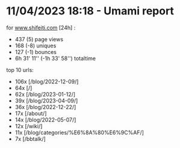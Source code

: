 # 11/04/2023 18:18 - Umami report
for www.shifeiti.com [24h] :

 - 437 (5) page views
 - 168 (-8) uniques
 - 127 (-1) bounces
 - 6h 31' 11'' (-1h 33' 58'') totaltime


top 10 urls:
 - 106x [/blog/2022-12-09/]
 - 64x [/]
 - 62x [/blog/2023-01-12/]
 - 39x [/blog/2023-04-09/]
 - 36x [/blog/2022-12-22/]
 - 17x [/about/]
 - 14x [/blog/2022-05-07/]
 - 12x [/wiki/]
 - 11x [/blog/categories/%E6%8A%80%E6%9C%AF/]
 - 7x [/bbtalk/]



